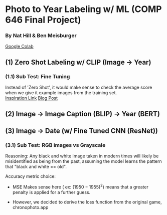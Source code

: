 # Photo to Year Labeling w/ ML (COMP 646 Final Project)
### By Nat Hill & Ben Meisburger

[Google Colab](https://colab.research.google.com/drive/1io5cnNjkbhrdZVrwqYhgqiMDl-ELLqeQ?authuser=1#scrollTo=I44_ll-n6LjP)

## (1) Zero Shot Labeling w/ CLIP (Image -> Year)

### (1.1) Sub Test: Fine Tuning

Instead of 'Zero Shot', it would make sense to check the average score when we give it example images from the training set.  
[Inspiration Link](https://github.com/LightDXY/FT-CLIP/blob/main/models/finetune_clip.py)
[Blog Post](https://huggingface.co/blog/fine-tune-clip-rsicd)

## (2) Image -> Image Caption (BLIP) -> Year (BERT)



## (3) Image -> Date (w/ Fine Tuned CNN (ResNet))

### (3.1) Sub Test: RGB images vs Grayscale
Reasoning: Any black and white image taken in modern times will likely be misidentified as being from the past, assuming the model learns the pattern that "black and white == old".




Accuracy metric choice:

* MSE Makes sense here ( ex: $(1950 - 1955)^2$) means that a greater penalty is applied for a further guess. 

* However, we decided to derive the loss function from the original game, chronophoto.app
